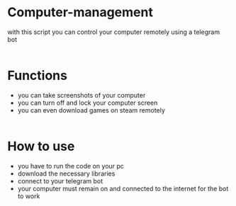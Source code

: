 # Computer-management
with this script you can control your computer remotely using a telegram bot
<br><br>
# Functions
- you can take screenshots of your computer
- you can turn off and lock your computer screen
- you can even download games on steam remotely
<br><br>
# How to use
- you have to run the code on your pc
- download the necessary libraries
- connect to your telegram bot
- your computer must remain on and connected to the internet for the bot to work
